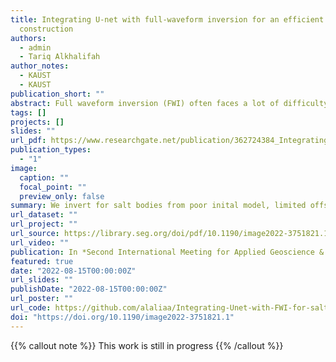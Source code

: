 ```yaml
---
title: Integrating U-net with full-waveform inversion for an efficient salt body
  construction
authors:
  - admin
  - Tariq Alkhalifah
author_notes:
  - KAUST
  - KAUST
publication_short: "" 
abstract: Full waveform inversion (FWI) often faces a lot of difficulty inverting for the subsurface when starting with a poor initial model, especially in complex subsurface regions, such as those containing salt bodies. Thus, human intervention is often needed to pick the salt boundary and improve the starting model for the inversion, which can be erroneous and time consuming. Recently, machine learning has greatly assisted us in interpreting the salt body from seismic images, which helps automate the salt building process. However, such ML algorithms require seismic images, which in turn requires a reasonable good velocity model. Here, we build the salt body using low frequency FWI with the aid of neural networks, specifically U-net. The inversion is implemented in a multi-scale fashion and the networks for flooding and unflooding the salt are applied after each scale. We start the inversion from a constant velocity model using low frequencies of 3-7 Hz. Then, we apply a U-net to improve the inversion and flood the salt. We repeat this process of FWI and flooding in the next frequency bandwidth. In the last frequency bandwidth, we use a U-net for unflooding and impliment a final FWI. The networks were trained in a supervised manner using 1D inverted velocity models. We show the potential of the approach on the center part of BP 2004 salt model.
tags: []
projects: []
slides: ""
url_pdf: https://www.researchgate.net/publication/362724384_Integrating_U-net_with_full-waveform_inversion_for_an_efficient_salt_body_construction/citation/download
publication_types:
  - "1"
image:
  caption: ""
  focal_point: ""
  preview_only: false
summary: We invert for salt bodies from poor inital model, limited offsets and with frequencies starting from 5 Hz. Multistage flooding and unflooding is implimented using U-net networks within the multiscale approach in the FWI. 
url_dataset: ""
url_project: ""
url_source: https://library.seg.org/doi/pdf/10.1190/image2022-3751821.1
url_video: ""
publication: In *Second International Meeting for Applied Geoscience & Energy*
featured: true
date: "2022-08-15T00:00:00Z"
url_slides: ""
publishDate: "2022-08-15T00:00:00Z"
url_poster: ""
url_code: https://github.com/alaliaa/Integrating-Unet-with-FWI-for-salt
doi: "https://doi.org/10.1190/image2022-3751821.1"
---
```

{{% callout note %}}
This work is still in progress
{{% /callout %}}




